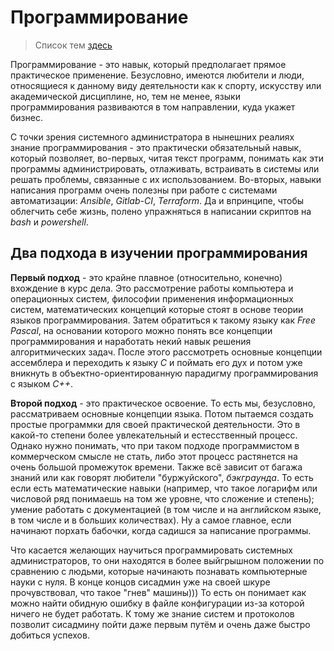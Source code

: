 # Программирование

> Список тем [здесь](contents.md)

Программирование - это навык, который предполагает прямое практическое применение. Безусловно, имеются любители и люди, относящиеся к данному виду деятельности как к спорту, искусству или  академической дисциплине, но, тем не менее, языки программирования развиваются в том направлении, куда укажет бизнес. 

С точки зрения системного администратора в нынешних реалиях знание программирования - это практически обязательный навык, который позволяет, во-первых, читая текст программ, понимать как эти программы администрировать, отлаживать, встраивать в системы или решать проблемы, связанные с их использованием. Во-вторых, навыки написания программ очень полезны при работе с системами автоматизации: *Ansible*, *Gitlab-CI*, *Terraform*. Да и впринципе, чтобы облегчить себе жизнь, полено упражняться в написании скриптов на *bash* и *powershell*. 

## Два подхода в изучении программирования

**Первый подход** - это крайне плавное (относительно, конечно) вхождение в курс дела. Это рассмотрение работы компьютера и операционных систем, философии применения информационных систем, математических концепций которые стоят в основе теории языков программирования. Затем обратиться к такому языку как *Free Pascal*, на основании которого можно понять все концепции программирования и наработать некий навык решения алгоритмических задач. После этого рассмотреть основные концепции ассемблера и переходить к языку *C* и поймать его дух и потом уже вникнуть в объектно-ориентированную парадигму программирования с языком *C++*.

**Второй подход** - это практическое освоение. То есть мы, безусловно, рассматриваем основные концепции языка. Потом пытаемся создать простые программки для своей практической деятельности. Это в какой-то степени более увлекательный и естесственный процесс. Однако нужно понимать, что при таком подходе программистом в коммерческом смысле не стать, либо этот процесс растянется на очень большой промежуток времени. Также всё зависит от багажа знаний или как говорят любители "буржуйского", *бэкграунда*. То есть если есть математические навыки (например, что такое логарифм или числовой ряд понимаешь на том же уровне, что сложение и степень); умение работать с документацией (в том числе и на английском языке, в том числе и в больших количествах). Ну а самое главное, если начинают порхать  бабочки, когда садишся за написание программы.

Что касается желающих научиться программировать системных администраторов, то они находятся в более выйгрышном положении по сравнению с людьми, которые начинають познавать компьютерные науки с нуля. В конце концов сисадмин уже на своей шкуре прочувствовал, что такое "гнев" машины))) То есть он понимает как можно найти обидную ошибку в файле конфигурации из-за которой ничего не будет работать. К тому же знание систем и протоколов позволит сисадмину пойти даже первым путём и очень даже быстро добиться успехов.
